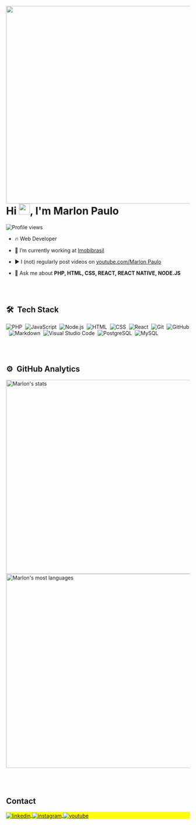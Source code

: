 <img align="right" height="540em" 
src="https://gist.githubusercontent.com/Marlon-Paulo-da-Silva/69ba0730cae3cabf1d6ae4985914e391/raw/87baecaa29c981bf42d2fb443548b0f0cbad0000/githubcard-marlon.svg"/>
<h1 align="left">Hi <img src="https://raw.githubusercontent.com/kaueMarques/kaueMarques/master/hi.gif" height="30px">, I'm Marlon Paulo</h1>
<p align="left"> <img src="https://komarev.com/ghpvc/?username=Marlon-Paulo-da-Silva&color=yellow" alt="Profile views" /> </p>

- 🔥 Web Developer 

- 🔭 I’m currently working at [Imobibrasil](https://www.linkedin.com/company/imobibrasil/)

- ▶️ I (not) regularly post videos on [youtube.com/Marlon Paulo](https://www.youtube.com/channel/UCKU_aeUdXC5D7ky7WS98ZaQ)

- 💬 Ask me about **PHP, HTML, CSS, REACT, REACT NATIVE, NODE.JS**





<br><br>

## 🛠 &nbsp;Tech Stack

![PHP](https://img.shields.io/badge/-php-05122A?style=flat&logo=php)&nbsp;
![JavaScript](https://img.shields.io/badge/-JavaScript-05122A?style=flat&logo=javascript)&nbsp;
![Node.js](https://img.shields.io/badge/-Node.js-05122A?style=flat&logo=node.js)&nbsp;
![HTML](https://img.shields.io/badge/-HTML-05122A?style=flat&logo=HTML5)&nbsp;
![CSS](https://img.shields.io/badge/-CSS-05122A?style=flat&logo=CSS3&logoColor=1572B6)&nbsp;
![React](https://img.shields.io/badge/-React-05122A?style=flat&logo=react)&nbsp;
![Git](https://img.shields.io/badge/-Git-05122A?style=flat&logo=git)&nbsp;
![GitHub](https://img.shields.io/badge/-GitHub-05122A?style=flat&logo=github)&nbsp;
![Markdown](https://img.shields.io/badge/-Markdown-05122A?style=flat&logo=markdown)&nbsp;
![Visual Studio Code](https://img.shields.io/badge/-Visual%20Studio%20Code-05122A?style=flat&logo=visual-studio-code&logoColor=007ACC)&nbsp;
![PostgreSQL](https://img.shields.io/badge/-PostgreSQL-05122A?style=flat&logo=postgresql)&nbsp;
![MySQL](https://img.shields.io/badge/-MySQL-05122A?style=flat&logo=mysql)&nbsp;

<br><br>

## ⚙️ &nbsp;GitHub Analytics

<p align="left">
<img width="530em" src="https://github-readme-stats.vercel.app/api?username=Marlon-Paulo-da-Silva&show_icons=true&theme=dracula" alt="Marlon's stats"/>
<img width="530em" src="https://github-readme-stats.vercel.app/api/top-langs/?username=Marlon-Paulo-da-Silva&layout=compact&theme=dracula" alt="Marlon's most languages"/>
</p>
<!--
-->
<br><br>



## Contact

<p align="left" style="background:yellow">


<a href="https://www.linkedin.com/in/marlon-paulo/" target="_blank">
  <img align="center" src="https://img.shields.io/badge/-marlonpaulo-05122A?style=flat&logo=linkedin" alt="linkedin"/>
</a>
<a href="https://instagram.com/marlonpaulodasilva1" target="_blank">
 <img align="center" src="https://img.shields.io/badge/-marlonpaulo-05122A?style=flat&logo=instagram" alt="instagram"/>
</a>
<a href="https://www.youtube.com/channel/UCKU_aeUdXC5D7ky7WS98ZaQ" target="_blank">
 <img align="center" src="https://img.shields.io/badge/-marlonpaulo-05122A?style=flat&logo=youtube" alt="youtube"/>
</a>
</p>


<!--

**Marlon-Paulo-da-Silva/Marlon-Paulo-da-Silva** is a ✨ _special_ ✨ repository because its `README.md` (this file) appears on your GitHub profile.

Here are some ideas to get you started:

- 🔭 I’m currently working on ...
- 🌱 I’m currently learning ...
- 👯 I’m looking to collaborate on ...
- 🤔 I’m looking for help with ...
- 💬 Ask me about ...
- 📫 How to reach me: ...
- 😄 Pronouns: ...
- ⚡ Fun fact: ...
-->
